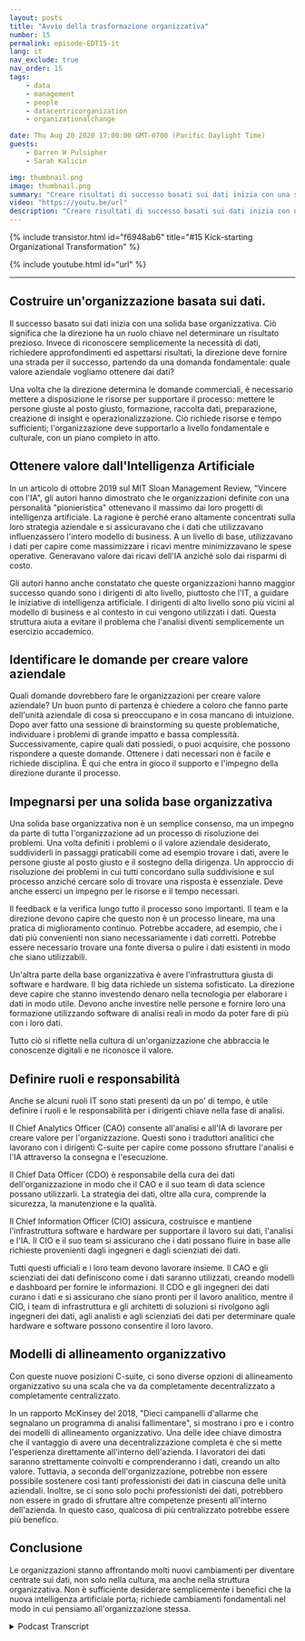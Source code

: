 ```yaml
---
layout: posts
title: "Avvio della trasformazione organizzativa"
number: 15
permalink: episode-EDT15-it
lang: it
nav_exclude: true
nav_order: 15
tags:
    - data
    - management
    - people
    - datacentricorganization
    - organizationalchange

date: Thu Aug 20 2020 17:00:00 GMT-0700 (Pacific Daylight Time)
guests:
    - Darren W Pulsipher
    - Sarah Kalicin

img: thumbnail.png
image: thumbnail.png
summary: "Creare risultati di successo basati sui dati inizia con una solida base organizzativa. Darren e la sua ospite Sarah Kalicin, Data Scientist Capo del Data Center Group di Intel, discutono gli aspetti chiave di questa fondamentale trasformazione."
video: "https://youtu.be/url"
description: "Creare risultati di successo basati sui dati inizia con una solida base organizzativa. Darren e la sua ospite Sarah Kalicin, Data Scientist Capo del Data Center Group di Intel, discutono gli aspetti chiave di questa fondamentale trasformazione."
---
```


<div>
{% include transistor.html id="f6948ab6" title="#15 Kick-starting Organizational Transformation" %}

{% include youtube.html id="url" %}
</div>

---

## Costruire un'organizzazione basata sui dati.

Il successo basato sui dati inizia con una solida base organizzativa. Ciò significa che la direzione ha un ruolo chiave nel determinare un risultato prezioso. Invece di riconoscere semplicemente la necessità di dati, richiedere approfondimenti ed aspettarsi risultati, la direzione deve fornire una strada per il successo, partendo da una domanda fondamentale: quale valore aziendale vogliamo ottenere dai dati?

Una volta che la direzione determina le domande commerciali, è necessario mettere a disposizione le risorse per supportare il processo: mettere le persone giuste al posto giusto, formazione, raccolta dati, preparazione, creazione di insight e operazionalizzazione. Ciò richiede risorse e tempo sufficienti; l'organizzazione deve supportarlo a livello fondamentale e culturale, con un piano completo in atto.

## Ottenere valore dall'Intelligenza Artificiale

In un articolo di ottobre 2019 sul MIT Sloan Management Review, "Vincere con l'IA", gli autori hanno dimostrato che le organizzazioni definite con una personalità "pionieristica" ottenevano il massimo dai loro progetti di intelligenza artificiale. La ragione è perché erano altamente concentrati sulla loro strategia aziendale e si assicuravano che i dati che utilizzavano influenzassero l'intero modello di business. A un livello di base, utilizzavano i dati per capire come massimizzare i ricavi mentre minimizzavano le spese operative. Generavano valore dai ricavi dell'IA anziché solo dai risparmi di costo.

Gli autori hanno anche constatato che queste organizzazioni hanno maggior successo quando sono i dirigenti di alto livello, piuttosto che l'IT, a guidare le iniziative di intelligenza artificiale. I dirigenti di alto livello sono più vicini al modello di business e al contesto in cui vengono utilizzati i dati. Questa struttura aiuta a evitare il problema che l'analisi diventi semplicemente un esercizio accademico.

## Identificare le domande per creare valore aziendale

Quali domande dovrebbero fare le organizzazioni per creare valore aziendale? Un buon punto di partenza è chiedere a coloro che fanno parte dell'unità aziendale di cosa si preoccupano e in cosa mancano di intuizione. Dopo aver fatto una sessione di brainstorming su queste problematiche, individuare i problemi di grande impatto e bassa complessità. Successivamente, capire quali dati possiedi, o puoi acquisire, che possono rispondere a queste domande. Ottenere i dati necessari non è facile e richiede disciplina. È qui che entra in gioco il supporto e l'impegno della direzione durante il processo.

## Impegnarsi per una solida base organizzativa

Una solida base organizzativa non è un semplice consenso, ma un impegno da parte di tutta l'organizzazione ad un processo di risoluzione dei problemi. Una volta definiti i problemi o il valore aziendale desiderato, suddividerli in passaggi praticabili come ad esempio trovare i dati, avere le persone giuste al posto giusto e il sostegno della dirigenza. Un approccio di risoluzione dei problemi in cui tutti concordano sulla suddivisione e sul processo anziché cercare solo di trovare una risposta è essenziale. Deve anche esserci un impegno per le risorse e il tempo necessari.

Il feedback e la verifica lungo tutto il processo sono importanti. Il team e la direzione devono capire che questo non è un processo lineare, ma una pratica di miglioramento continuo. Potrebbe accadere, ad esempio, che i dati più convenienti non siano necessariamente i dati corretti. Potrebbe essere necessario trovare una fonte diversa o pulire i dati esistenti in modo che siano utilizzabili.

Un'altra parte della base organizzativa è avere l'infrastruttura giusta di software e hardware. Il big data richiede un sistema sofisticato. La direzione deve capire che stanno investendo denaro nella tecnologia per elaborare i dati in modo utile. Devono anche investire nelle persone e fornire loro una formazione utilizzando software di analisi reali in modo da poter fare di più con i loro dati.

Tutto ciò si riflette nella cultura di un'organizzazione che abbraccia le conoscenze digitali e ne riconosce il valore.

## Definire ruoli e responsabilità

Anche se alcuni ruoli IT sono stati presenti da un po' di tempo, è utile definire i ruoli e le responsabilità per i dirigenti chiave nella fase di analisi.

Il Chief Analytics Officer (CAO) consente all'analisi e all'IA di lavorare per creare valore per l'organizzazione. Questi sono i traduttori analitici che lavorano con i dirigenti C-suite per capire come possono sfruttare l'analisi e l'IA attraverso la consegna e l'esecuzione.

Il Chief Data Officer (CDO) è responsabile della cura dei dati dell'organizzazione in modo che il CAO e il suo team di data science possano utilizzarli. La strategia dei dati, oltre alla cura, comprende la sicurezza, la manutenzione e la qualità.

Il Chief Information Officer (CIO) assicura, costruisce e mantiene l'infrastruttura software e hardware per supportare il lavoro sui dati, l'analisi e l'IA. Il CIO e il suo team si assicurano che i dati possano fluire in base alle richieste provenienti dagli ingegneri e dagli scienziati dei dati.

Tutti questi ufficiali e i loro team devono lavorare insieme. Il CAO e gli scienziati dei dati definiscono come i dati saranno utilizzati, creando modelli e dashboard per fornire le informazioni. Il CDO e gli ingegneri dei dati curano i dati e si assicurano che siano pronti per il lavoro analitico, mentre il CIO, i team di infrastruttura e gli architetti di soluzioni si rivolgono agli ingegneri dei dati, agli analisti e agli scienziati dei dati per determinare quale hardware e software possono consentire il loro lavoro.

## Modelli di allineamento organizzativo

Con queste nuove posizioni C-suite, ci sono diverse opzioni di allineamento organizzativo su una scala che va da completamente decentralizzato a completamente centralizzato.

In un rapporto McKinsey del 2018, "Dieci campanelli d'allarme che segnalano un programma di analisi fallimentare", si mostrano i pro e i contro dei modelli di allineamento organizzativo. Una delle idee chiave dimostra che il vantaggio di avere una decentralizzazione completa è che si mette l'esperienza direttamente all'interno dell'azienda. I lavoratori dei dati saranno strettamente coinvolti e comprenderanno i dati, creando un alto valore. Tuttavia, a seconda dell'organizzazione, potrebbe non essere possibile sostenere così tanti professionisti dei dati in ciascuna delle unità aziendali. Inoltre, se ci sono solo pochi professionisti dei dati, potrebbero non essere in grado di sfruttare altre competenze presenti all'interno dell'azienda. In questo caso, qualcosa di più centralizzato potrebbe essere più benefico.

## Conclusione

Le organizzazioni stanno affrontando molti nuovi cambiamenti per diventare centrate sui dati, non solo nella cultura, ma anche nella struttura organizzativa. Non è sufficiente desiderare semplicemente i benefici che la nuova intelligenza artificiale porta; richiede cambiamenti fondamentali nel modo in cui pensiamo all'organizzazione stessa.



<details>
<summary> Podcast Transcript </summary>

<p></p>

</details>
